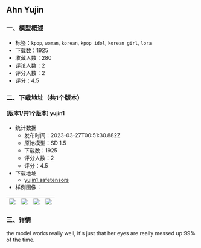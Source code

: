 ## Ahn Yujin 
### 一、模型概述

- 标签：`kpop`, `woman`, `korean`, `kpop idol`, `korean girl`, `lora`
- 下载数：1925
- 收藏人数：280
- 评论人数：2
- 评分人数：2
- 评分：4.5

### 二、下载地址（共1个版本）

#### [版本1/共1个版本] yujin1

- 统计数据
  - 发布时间：2023-03-27T00:51:30.882Z
  - 原始模型：SD 1.5
  - 下载数：1925
  - 评分人数：2
  - 评分：4.5
- 下载地址
  - [yujin1.safetensors](https://civitai.com/api/download/models/29825)
- 样例图像：

| <img src="https://image.civitai.com/xG1nkqKTMzGDvpLrqFT7WA/ddc1fc62-f963-4aa7-07a1-b61f6b15ea00/width=450/337790.jpeg" /> | <img src="https://image.civitai.com/xG1nkqKTMzGDvpLrqFT7WA/979f85a8-cba1-400e-32df-57e061ea7700/width=450/337794.jpeg" /> | <img src="https://image.civitai.com/xG1nkqKTMzGDvpLrqFT7WA/fb5a64d5-82a1-4fde-cde4-bac479c87b00/width=450/337793.jpeg" /> | <img src="https://image.civitai.com/xG1nkqKTMzGDvpLrqFT7WA/e4a94a86-2cf2-4fab-d0b4-e33bf3d88300/width=450/337792.jpeg" /> |
| ---- | ---- | ---- | ---- |


### 三、详情
<p>the model works really well, it's just that her eyes are really messed up 99% of the time. </p>